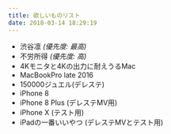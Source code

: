 ```yaml
---
title: 欲しいものリスト
date: 2018-03-14 18:29:19
---
```


- 渋谷凛 _(優先度: 最高)_
- 不労所得 _(優先度: 高)_
- 4Kモニタと4Kの出力に耐えうるMac
- MacBookPro late 2016
- 150000ジュエル(デレステ)
- iPhone 8
- iPhone 8 Plus (デレステMV用)
- iPhone X (テスト用)
- iPadの一番いいやつ (デレステMVとテスト用)